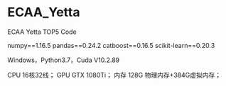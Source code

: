 # ECAA_Yetta
ECAA Yetta TOP5 Code

numpy==1.16.5
pandas==0.24.2
catboost==0.16.5
scikit-learn==0.20.3

Windows，Python3.7，Cuda V10.2.89

CPU 16核32线；
GPU GTX 1080Ti；
内存 128G 物理内存+384G虚拟内存；
